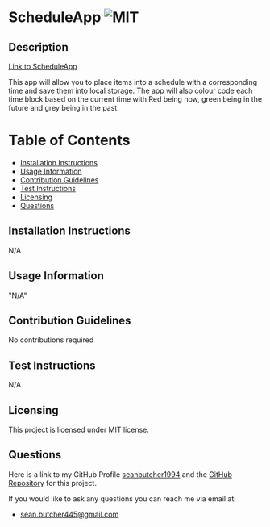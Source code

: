 # ScheduleApp ![MIT](https://img.shields.io/badge/License-MIT-brightgreen)

  ## Description
  [Link to ScheduleApp](https://seanbutcher1994.github.io/ScheduleApp/)
  
  This app will allow you to place items into a schedule with a corresponding time and save them into local storage. The app will also colour code each time block based on the current time with Red being now, green being in the future and grey being in the past.

  # Table of Contents
  - [Installation Instructions](#installation-instructions)
  - [Usage Information](#usage-information)
  - [Contribution Guidelines](#contribution-guidelines)
  - [Test Instructions](#test-instructions)
  - [Licensing](#licensing)
  - [Questions](#questions)
  
  ## Installation Instructions
  N/A
  
  ## Usage Information
  "N/A"
  
  ## Contribution Guidelines
  No contributions required
  
  ## Test Instructions
  N/A
  
  ## Licensing 
  This project is licensed under MIT license.
  
  ## Questions
  Here is a link to my GitHub Profile [seanbutcher1994](https://github.com/seanbutcher1994) and the [GitHub Repository](https://github.com/seanbutcher1994/ScheduleApp) for this project.
  
  If you would like to ask any questions you can reach me via email at:
  - sean.butcher445@gmail.com